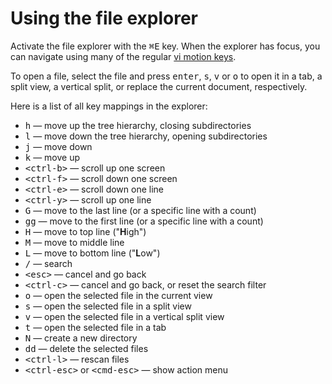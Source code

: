 # Using the file explorer

Activate the file explorer with the <kbd>&#x2318;E</kbd> key. When the explorer
has focus, you can navigate using many of the regular
[vi motion keys](movement.html).

To open a file, select the file and press <kbd>enter</kbd>, <kbd>s</kbd>,
<kbd>v</kbd> or <kbd>o</kbd> to open it in a tab, a split view, a vertical
split, or replace the current document, respectively.

Here is a list of all key mappings in the explorer:

  * <kbd>h</kbd> &mdash; move up the tree hierarchy, closing subdirectories
  * <kbd>l</kbd> &mdash; move down the tree hierarchy, opening subdirectories
  * <kbd>j</kbd> &mdash; move down
  * <kbd>k</kbd> &mdash; move up
  * <kbd>&lt;ctrl-b&gt;</kbd> &mdash; scroll up one screen
  * <kbd>&lt;ctrl-f&gt;</kbd> &mdash; scroll down one screen
  * <kbd>&lt;ctrl-e&gt;</kbd> &mdash; scroll down one line
  * <kbd>&lt;ctrl-y&gt;</kbd> &mdash; scroll up one line
  * <kbd>G</kbd> &mdash; move to the last line (or a specific line with a count)
  * <kbd>gg</kbd> &mdash; move to the first line (or a specific line with a count)
  * <kbd>H</kbd> &mdash; move to top line ("**H**igh")
  * <kbd>M</kbd> &mdash; move to middle line
  * <kbd>L</kbd> &mdash; move to bottom line ("**L**ow")
  * <kbd>/</kbd> &mdash; search
  * <kbd>&lt;esc&gt;</kbd> &mdash; cancel and go back
  * <kbd>&lt;ctrl-c&gt;</kbd> &mdash; cancel and go back, or reset the search filter
  * <kbd>o</kbd> &mdash; open the selected file in the current view
  * <kbd>s</kbd> &mdash; open the selected file in a split view
  * <kbd>v</kbd> &mdash; open the selected file in a vertical split view
  * <kbd>t</kbd> &mdash; open the selected file in a tab
  * <kbd>N</kbd> &mdash; create a new directory
  * <kbd>dd</kbd> &mdash; delete the selected files
  * <kbd>&lt;ctrl-l&gt;</kbd> &mdash; rescan files
  * <kbd>&lt;ctrl-esc&gt;</kbd> or <kbd>&lt;cmd-esc&gt;</kbd> &mdash; show action menu

